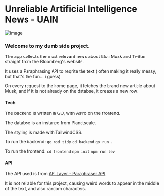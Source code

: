# Unreliable Artificial Intelligence News - UAIN

![image]("imageurl")

### Welcome to my dumb side project.

The app collects the most relevant news about Elon Musk and Twitter straight from the Bloomberg's website.

It uses a Paraphrasing API to reqrite the text ( often making it really messy, but that's the fun... i guess)

On every request to the home page, it fetches the brand new article about Musk, and if it is not already on the databse, it creates a new row.

#### Tech

The backend is written in GO, with Astro on the frontend.

The databse is an instance from Planetscale.

The styling is made with TailwindCSS.

To run the backend:
`go mod tidy`
`cd backend`
`go run .`

To run the frontend:
`cd frontend`
`npm init`
`npm run dev`

#### API

The API used is from [API Layer - Paraphraser API]("https://apilayer.com/")

It is not reliable for this project, causing weird words to appear in the middle of the text, and also random characters.
